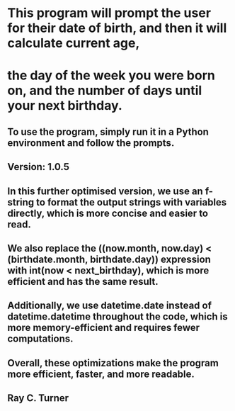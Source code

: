 # This program will prompt the user for their date of birth, and then it will calculate current age, 
# the day of the week you were born on, and the number of days until your next birthday.
## To use the program, simply run it in a Python environment and follow the prompts.

## Version: 1.0.5
## In this further optimised version, we use an f-string to format the output strings with variables directly, which is more concise and easier to read.

## We also replace the ((now.month, now.day) < (birthdate.month, birthdate.day)) expression with int(now < next_birthday), which is more efficient and has the same result.

## Additionally, we use datetime.date instead of datetime.datetime throughout the code, which is more memory-efficient and requires fewer computations.

## Overall, these optimizations make the program more efficient, faster, and more readable.

## Ray C. Turner